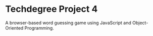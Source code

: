 # Techdegree Project 4
 A browser-based word guessing game using JavaScript and Object-Oriented Programming.
